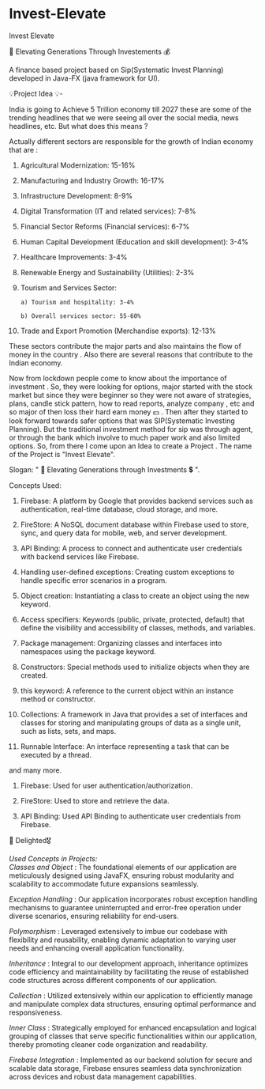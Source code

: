 # Invest-Elevate


Invest Elevate  

🤑 Elevating Generations Through Investements 💰 

A finance based project based on Sip(Systematic Invest Planning) developed in Java-FX (java framework for UI).



💡Project Idea 💡-   

India is going to Achieve 5 Trillion economy till 2027 these are some of the trending headlines that we were seeing all over the social media, news headlines, etc. But what does this means ? 

Actually different sectors are responsible for the growth of Indian economy that are : 

1. Agricultural Modernization: 15-16%

2. Manufacturing and Industry Growth: 16-17%

3. Infrastructure Development: 8-9%

4. Digital Transformation (IT and related services): 7-8%

5. Financial Sector Reforms (Financial services): 6-7%

6. Human Capital Development (Education and skill development): 3-4%

7. Healthcare Improvements: 3-4%

8. Renewable Energy and Sustainability (Utilities): 2-3%

9. Tourism and Services Sector:

       a) Tourism and hospitality: 3-4%

       b) Overall services sector: 55-60%

10. Trade and Export Promotion (Merchandise exports): 12-13%

These sectors contribute the major parts and also maintains the flow of money in the country . Also there are several reasons that contribute to the Indian economy. 

Now from lockdown people come to know about the importance of investment . So, they were looking for options, major started with the stock market but since they were beginner so they were not aware of strategies, plans, candle stick pattern, how to read reports, analyze company , etc and so major of then loss their hard earn money 💵 .  Then after they started to look forward towards safer options that was SIP(Systematic Investing Planning). But the traditional investment method for sip was through agent, or through the bank which involve to much paper work and also limited options. So, from there I come upon an Idea to create a Project . The name of the Project is "Invest Elevate".

Slogan:  " 💸 Elevating Generations through Investments 💲 ". 



Concepts Used: 

1. Firebase: A platform by Google that provides backend services such as authentication, real-time database, cloud storage, and more.

2. FireStore: A NoSQL document database within Firebase used to store, sync, and query data for mobile, web, and server development.

3. API Binding: A process to connect and authenticate user credentials with backend services like Firebase.

4. Handling user-defined exceptions: Creating custom exceptions to handle specific error scenarios in a program.

5. Object creation: Instantiating a class to create an object using the new keyword.

 6. Access specifiers: Keywords (public, private, protected, default) that define the visibility and accessibility of classes, methods, and variables.

7. Package management: Organizing classes and interfaces into namespaces using the package keyword. 

8. Constructors: Special methods used to initialize objects when they are created. 

9. this keyword: A reference to the current object within an instance method or constructor.

10. Collections:  A framework in Java that provides a set of interfaces and classes for storing and manipulating groups of data as a single unit, such as lists, sets, and maps.

11. Runnable Interface: An interface representing a task that can be executed by a thread.

and many more. 



 
1. Firebase: Used for user authentication/authorization.

2. FireStore: Used to store and retrieve the data.

3. API Binding: Used API Binding to authenticate user credentials from Firebase.



🌟 Delighted🎖️



*Used Concepts in Projects:*  
*Classes and Object* : The foundational elements of our application are meticulously designed using JavaFX, ensuring robust modularity and scalability to accommodate future expansions seamlessly.

*Exception Handling* : Our application incorporates robust exception handling mechanisms to guarantee uninterrupted and error-free operation under diverse scenarios, ensuring reliability for end-users.

*Polymorphism* : Leveraged extensively to imbue our codebase with flexibility and reusability, enabling dynamic adaptation to varying user needs and enhancing overall application functionality.

*Inheritance* : Integral to our development approach, inheritance optimizes code efficiency and maintainability by facilitating the reuse of established code structures across different components of our application.

*Collection* : Utilized extensively within our application to efficiently manage and manipulate complex data structures, ensuring optimal performance and responsiveness.

*Inner Class* : Strategically employed for enhanced encapsulation and logical grouping of classes that serve specific functionalities within our application, thereby promoting cleaner code organization and readability.

*Firebase Integration* : Implemented as our backend solution for secure and scalable data storage, Firebase ensures seamless data synchronization across devices and robust data management capabilities.





